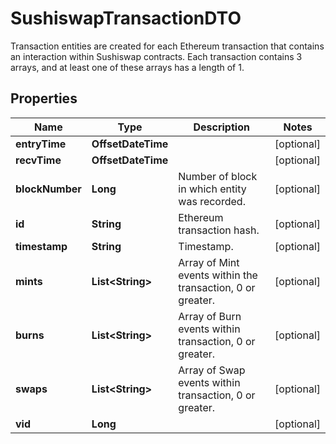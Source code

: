 

# SushiswapTransactionDTO

Transaction entities are created for each Ethereum transaction that contains an interaction within Sushiswap contracts. Each transaction contains 3 arrays, and at least one of these arrays has a length of 1.

## Properties

| Name | Type | Description | Notes |
|------------ | ------------- | ------------- | -------------|
|**entryTime** | **OffsetDateTime** |  |  [optional] |
|**recvTime** | **OffsetDateTime** |  |  [optional] |
|**blockNumber** | **Long** | Number of block in which entity was recorded. |  [optional] |
|**id** | **String** | Ethereum transaction hash. |  [optional] |
|**timestamp** | **String** | Timestamp. |  [optional] |
|**mints** | **List&lt;String&gt;** | Array of Mint events within the transaction, 0 or greater. |  [optional] |
|**burns** | **List&lt;String&gt;** | Array of Burn events within transaction, 0 or greater. |  [optional] |
|**swaps** | **List&lt;String&gt;** | Array of Swap events within transaction, 0 or greater. |  [optional] |
|**vid** | **Long** |  |  [optional] |



